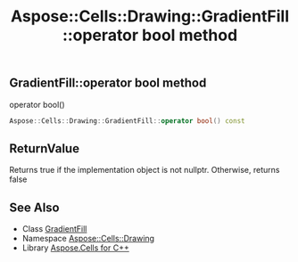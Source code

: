 ﻿---
title: Aspose::Cells::Drawing::GradientFill::operator bool method
linktitle: operator bool
second_title: Aspose.Cells for C++ API Reference
description: 'Aspose::Cells::Drawing::GradientFill::operator bool method. operator bool() in C++.'
type: docs
weight: 400
url: /cpp/aspose.cells.drawing/gradientfill/operator_bool/
---
## GradientFill::operator bool method


operator bool()

```cpp
Aspose::Cells::Drawing::GradientFill::operator bool() const
```


## ReturnValue

Returns true if the implementation object is not nullptr. Otherwise, returns false

## See Also

* Class [GradientFill](../)
* Namespace [Aspose::Cells::Drawing](../../)
* Library [Aspose.Cells for C++](../../../)
